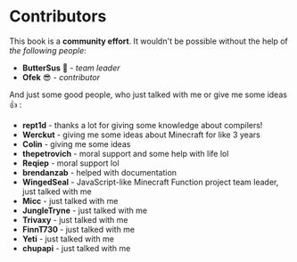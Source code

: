<!--- wide page --->

# Contributors

This book is a **community effort**. 
It wouldn't be possible without the help of _the following people_:

- **ButterSus** :seal: - _team leader_
- **Ofek** :sunglasses: - _contributor_

And just some good people, who just talked with me or give me some ideas :thumbsup: :

- **rept1d** - thanks a lot for giving some knowledge about compilers!
- **Werckut** - giving me some ideas about Minecraft for like 3 years
- **Colin** - giving me some ideas
- **thepetrovich** - moral support and some help with life lol
- **Reqiep** - moral support lol
- **brendanzab** - helped with documentation
- **WingedSeal** - JavaScript-like Minecraft Function project team leader, just talked with me
- **Micc** - just talked with me
- **JungleTryne** - just talked with me
- **Trivaxy** - just talked with me
- **FinnT730** - just talked with me
- **Yeti** - just talked with me
- **chupapi** - just talked with me